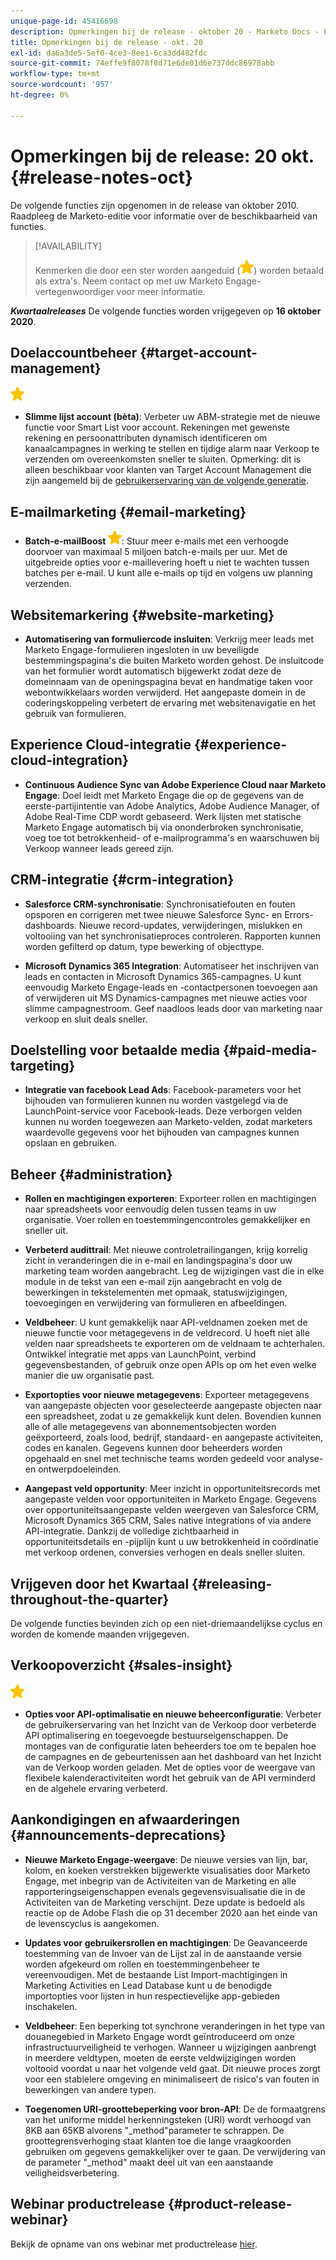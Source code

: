 ```yaml
---
unique-page-id: 45416698
description: Opmerkingen bij de release - oktober 20 - Marketo Docs - Productdocumentatie
title: Opmerkingen bij de release - okt. 20
exl-id: da6a3de5-5ef0-4ce3-8ee1-6ca3dd482fdc
source-git-commit: 74effe9f8078f8d71e6de01d6e737ddc86978abb
workflow-type: tm+mt
source-wordcount: '957'
ht-degree: 0%

---
```


# Opmerkingen bij de release: 20 okt. {#release-notes-oct}

De volgende functies zijn opgenomen in de release van oktober 2010. Raadpleeg de Marketo-editie voor informatie over de beschikbaarheid van functies.

>[!AVAILABILITY]
>
>Kenmerken die door een ster worden aangeduid (![](assets/yellow-star.png)) worden betaald als extra&#39;s. Neem contact op met uw Marketo Engage-vertegenwoordiger voor meer informatie.

**_Kwartaalreleases_** De volgende functies worden vrijgegeven op **16 oktober 2020**.

## Doelaccountbeheer {#target-account-management}

![(ster)](assets/yellow-star.png)

* **Slimme lijst account (bèta)**: Verbeter uw ABM-strategie met de nieuwe functie voor Smart List voor account. Rekeningen met gewenste rekening en persoonattributen dynamisch identificeren om kanaalcampagnes in werking te stellen en tijdige alarm naar Verkoop te verzenden om overeenkomsten sneller te sluiten. Opmerking: dit is alleen beschikbaar voor klanten van Target Account Management die zijn aangemeld bij de [gebruikerservaring van de volgende generatie](https://nation.marketo.com/t5/Employee-Blogs/The-Next-Generation-Marketo-Engage-Experience/ba-p/304205).

## E-mailmarketing {#email-marketing}

* **Batch-e-mailBoost ![(ster)](assets/yellow-star.png)**: Stuur meer e-mails met een verhoogde doorvoer van maximaal 5 miljoen batch-e-mails per uur. Met de uitgebreide opties voor e-maillevering hoeft u niet te wachten tussen batches per e-mail. U kunt alle e-mails op tijd en volgens uw planning verzenden.

## Websitemarkering {#website-marketing}

* **Automatisering van formuliercode insluiten**: Verkrijg meer leads met Marketo Engage-formulieren ingesloten in uw beveiligde bestemmingspagina&#39;s die buiten Marketo worden gehost. De insluitcode van het formulier wordt automatisch bijgewerkt zodat deze de domeinnaam van de openingspagina bevat en handmatige taken voor webontwikkelaars worden verwijderd. Het aangepaste domein in de coderingskoppeling verbetert de ervaring met websitenavigatie en het gebruik van formulieren.

## Experience Cloud-integratie {#experience-cloud-integration}

* **Continuous Audience Sync van Adobe Experience Cloud naar Marketo Engage**: Doel leidt met Marketo Engage die op de gegevens van de eerste-partijintentie van Adobe Analytics, Adobe Audience Manager, of Adobe Real-Time CDP wordt gebaseerd. Werk lijsten met statische Marketo Engage automatisch bij via ononderbroken synchronisatie, voeg toe tot betrokkenheid- of e-mailprogramma&#39;s en waarschuwen bij Verkoop wanneer leads gereed zijn.

## CRM-integratie {#crm-integration}

* **Salesforce CRM-synchronisatie**: Synchronisatiefouten en fouten opsporen en corrigeren met twee nieuwe Salesforce Sync- en Errors-dashboards. Nieuwe record-updates, verwijderingen, mislukken en voltooiing van het synchronisatieproces controleren. Rapporten kunnen worden gefilterd op datum, type bewerking of objecttype.

* **Microsoft Dynamics 365 Integration**: Automatiseer het inschrijven van leads en contacten in Microsoft Dynamics 365-campagnes. U kunt eenvoudig Marketo Engage-leads en -contactpersonen toevoegen aan of verwijderen uit MS Dynamics-campagnes met nieuwe acties voor slimme campagnestroom. Geef naadloos leads door van marketing naar verkoop en sluit deals sneller.

## Doelstelling voor betaalde media {#paid-media-targeting}

* **Integratie van facebook Lead Ads**: Facebook-parameters voor het bijhouden van formulieren kunnen nu worden vastgelegd via de LaunchPoint-service voor Facebook-leads. Deze verborgen velden kunnen nu worden toegewezen aan Marketo-velden, zodat marketers waardevolle gegevens voor het bijhouden van campagnes kunnen opslaan en gebruiken.

## Beheer {#administration}

* **Rollen en machtigingen exporteren**: Exporteer rollen en machtigingen naar spreadsheets voor eenvoudig delen tussen teams in uw organisatie. Voer rollen en toestemmingencontroles gemakkelijker en sneller uit.

* **Verbeterd audittrail**: Met nieuwe controletrailingangen, krijg korrelig zicht in veranderingen die in e-mail en landingspagina&#39;s door uw marketing team worden aangebracht. Leg de wijzigingen vast die in elke module in de tekst van een e-mail zijn aangebracht en volg de bewerkingen in tekstelementen met opmaak, statuswijzigingen, toevoegingen en verwijdering van formulieren en afbeeldingen.

* **Veldbeheer**: U kunt gemakkelijk naar API-veldnamen zoeken met de nieuwe functie voor metagegevens in de veldrecord. U hoeft niet alle velden naar spreadsheets te exporteren om de veldnaam te achterhalen. Ontwikkel integratie met apps van LaunchPoint, verbind gegevensbestanden, of gebruik onze open APIs op om het even welke manier die uw organisatie past.

* **Exportopties voor nieuwe metagegevens**: Exporteer metagegevens van aangepaste objecten voor geselecteerde aangepaste objecten naar een spreadsheet, zodat u ze gemakkelijk kunt delen. Bovendien kunnen alle of alle metagegevens van abonnementsobjecten worden geëxporteerd, zoals lood, bedrijf, standaard- en aangepaste activiteiten, codes en kanalen. Gegevens kunnen door beheerders worden opgehaald en snel met technische teams worden gedeeld voor analyse- en ontwerpdoeleinden.

* **Aangepast veld opportunity**: Meer inzicht in opportuniteitsrecords met aangepaste velden voor opportuniteiten in Marketo Engage. Gegevens over opportuniteitsaangepaste velden weergeven van Salesforce CRM, Microsoft Dynamics 365 CRM, Sales native integrations of via andere API-integratie. Dankzij de volledige zichtbaarheid in opportuniteitsdetails en -pijplijn kunt u uw betrokkenheid in coördinatie met verkoop ordenen, conversies verhogen en deals sneller sluiten.

## Vrijgeven door het Kwartaal {#releasing-throughout-the-quarter}

De volgende functies bevinden zich op een niet-driemaandelijkse cyclus en worden de komende maanden vrijgegeven.

## Verkoopoverzicht {#sales-insight}

![(ster)](assets/yellow-star.png)

* **Opties voor API-optimalisatie en nieuwe beheerconfiguratie**: Verbeter de gebruikerservaring van het Inzicht van de Verkoop door verbeterde API optimalisering en toegevoegde bestuurseigenschappen. De montages van de configuratie laten beheerders toe om te bepalen hoe de campagnes en de gebeurtenissen aan het dashboard van het Inzicht van de Verkoop worden geladen. Met de opties voor de weergave van flexibele kalenderactiviteiten wordt het gebruik van de API verminderd en de algehele ervaring verbeterd.

## Aankondigingen en afwaarderingen {#announcements-deprecations}

* **Nieuwe Marketo Engage-weergave**: De nieuwe versies van lijn, bar, kolom, en koeken verstrekken bijgewerkte visualisaties door Marketo Engage, met inbegrip van de Activiteiten van de Marketing en alle rapporteringseigenschappen evenals gegevensvisualisatie die in de Activiteiten van de Marketing verschijnt. Deze update is bedoeld als reactie op de Adobe Flash die op 31 december 2020 aan het einde van de levenscyclus is aangekomen.

* **Updates voor gebruikersrollen en machtigingen**: De Geavanceerde toestemming van de Invoer van de Lijst zal in de aanstaande versie worden afgekeurd om rollen en toestemmingenbeheer te vereenvoudigen. Met de bestaande List Import-machtigingen in Marketing Activities en Lead Database kunt u de benodigde importopties voor lijsten in hun respectievelijke app-gebieden inschakelen.

* **Veldbeheer**: Een beperking tot synchrone veranderingen in het type van douanegebied in Marketo Engage wordt geïntroduceerd om onze infrastructuurveiligheid te verhogen. Wanneer u wijzigingen aanbrengt in meerdere veldtypen, moeten de eerste veldwijzigingen worden voltooid voordat u naar het volgende veld gaat. Dit nieuwe proces zorgt voor een stabielere omgeving en minimaliseert de risico&#39;s van fouten in bewerkingen van andere typen.

* **Toegenomen URI-groottebeperking voor bron-API**: De de formaatgrens van het uniforme middel herkenningsteken (URI) wordt verhoogd van 8KB aan 65KB alvorens &quot;_method&quot;parameter te schrappen. De groottegrensverhoging staat klanten toe die lange vraagkoorden gebruiken om gegevens gemakkelijker over te gaan. De verwijdering van de parameter &quot;_method&quot; maakt deel uit van een aanstaande veiligheidsverbetering.

## Webinar productrelease {#product-release-webinar}

Bekijk de opname van ons webinar met productrelease [hier](https://engage.marketo.com/Oct_20_Release_OnDemand.html).
